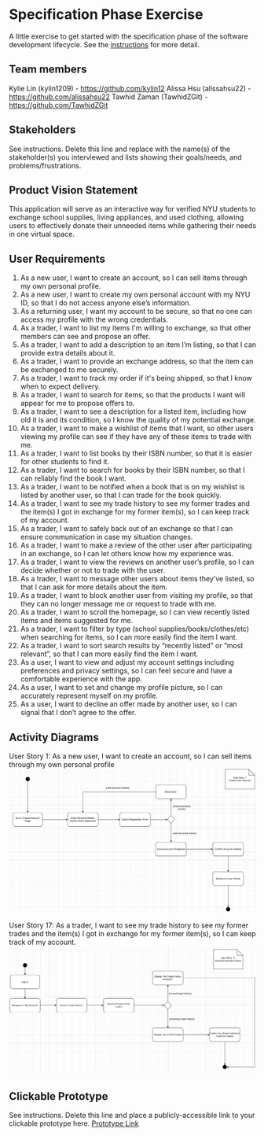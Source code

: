 # Specification Phase Exercise

A little exercise to get started with the specification phase of the software development lifecycle. See the [instructions](instructions.md) for more detail.

## Team members

Kylie Lin (kylin1209) - https://github.com/kylin12
Alissa Hsu (alissahsu22) - https://github.com/alissahsu22
Tawhid Zaman (TawhidZGit) - https://github.com/TawhidZGit

## Stakeholders

See instructions. Delete this line and replace with the name(s) of the stakeholder(s) you interviewed and lists showing their goals/needs, and problems/frustrations.

## Product Vision Statement

This application will serve as an interactive way for verified NYU students to exchange school supplies, living appliances, and used clothing, allowing users to effectively donate their unneeded items while gathering their needs in one virtual space. 


## User Requirements

1. As a new user, I want to create an account, so I can sell items through my own personal profile.
2. As a new user, I want to create my own personal account with my NYU ID, so that I do not access anyone else’s information.
3. As a returning user, I want my account to be secure, so that no one can access my profile with the wrong credentials.
4. As a trader, I want to list my items I'm willing to exchange, so that other members can see and propose an offer.
5. As a trader, I want to add a description to an item I’m listing, so that I can provide extra details about it.
6. As a trader, I want to provide an exchange address, so that the item can be exchanged to me securely.
7. As a trader, I want to track my order if it's being shipped, so that I know when to expect delivery.
8. As a trader, I want to search for items, so that the products I want will appear for me to propose offers to.
9. As a trader, I want to see a description for a listed item, including how old it is and its condition, so I know the quality of my potential exchange.
10. As a trader, I want to make a wishlist of items that I want, so other users viewing my profile can see if they have any of these items to trade with me.
11. As a trader, I want to list books by their ISBN number, so that it is easier for other students to find it.
12. As a trader, I want to search for books by their ISBN number, so that I can reliably find the book I want.
13. As a trader, I want to be notified when a book that is on my wishlist is listed by another user, so that I can trade for the book quickly.
14. As a trader, I want to see my trade history to see my former trades and the item(s) I got in exchange for my former item(s), so I can keep track of my account.
15. As a trader, I want to safely back out of an exchange so that I can ensure communication in case my situation changes.
16. As a trader, I want to make a review of the other user after participating in an exchange, so I can let others know how my experience was.
17. As a trader, I want to view the reviews on another user’s profile, so I can decide whether or not to trade with the user.
18. As a trader, I want to message other users about items they’ve listed, so that I can ask for more details about the item.
19. As a trader, I want to block another user from visiting my profile, so that they can no longer message me or request to trade with me.
20. As a trader, I want to scroll the homepage, so I can view recently listed items and items suggested for me.
21. As a trader, I want to filter by type (school supplies/books/clothes/etc) when searching for items, so I can more easily find the item I want.
22. As a trader, I want to sort search results by “recently listed” or “most relevant”, so that I can more easily find the item I want.
23. As a user, I want to view and adjust my account settings including preferences and privacy settings, so I can feel secure and have a comfortable experience with the app.
24. As a user, I want to set and change my profile picture, so I can accurately represent myself on my profile.
25. As a user, I want to decline an offer made by another user, so I can signal that I don’t agree to the offer.


## Activity Diagrams
User Story 1: As a new user, I want to create an account, so I can sell items through my own personal profile
![User Story 1: As a new user, I want to create an account, so I can sell items through my own personal profile.](User%20Story%201.png)

User Story 17: As a trader, I want to see my trade history to see my former trades and the item(s) I got in exchange for my former item(s), so I can keep track of my account.
![User Story 17: As a trader, I want to see my trade history to see my former trades and the item(s) I got in exchange for my former item(s), so I can keep track of my account.](User%20Story%2017.png)



## Clickable Prototype

See instructions. Delete this line and place a publicly-accessible link to your clickable prototype here.
[Prototype Link](https://www.figma.com/proto/ZbUssiE5vHxP8nreoGrsOa/Specification_Exercise?node-id=0-1&t=mg1VwSO1qAPs4dIL-1)

